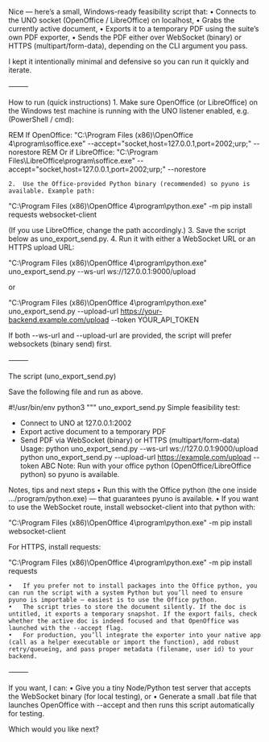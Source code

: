 Nice — here’s a small, Windows-ready feasibility script that:
	•	Connects to the UNO socket (OpenOffice / LibreOffice) on localhost,
	•	Grabs the currently active document,
	•	Exports it to a temporary PDF using the suite’s own PDF exporter,
	•	Sends the PDF either over WebSocket (binary) or HTTPS (multipart/form-data), depending on the CLI argument you pass.

I kept it intentionally minimal and defensive so you can run it quickly and iterate.

⸻

How to run (quick instructions)
	1.	Make sure OpenOffice (or LibreOffice) on the Windows test machine is running with the UNO listener enabled, e.g. (PowerShell / cmd):

REM If OpenOffice:
"C:\Program Files (x86)\OpenOffice 4\program\soffice.exe" --accept="socket,host=127.0.0.1,port=2002;urp;" --norestore
REM Or if LibreOffice:
"C:\Program Files\LibreOffice\program\soffice.exe" --accept="socket,host=127.0.0.1,port=2002;urp;" --norestore

	2.	Use the Office-provided Python binary (recommended) so pyuno is available. Example path:

"C:\Program Files (x86)\OpenOffice 4\program\python.exe" -m pip install requests websocket-client

(If you use LibreOffice, change the path accordingly.)
	3.	Save the script below as uno_export_send.py.
	4.	Run it with either a WebSocket URL or an HTTPS upload URL:

"C:\Program Files (x86)\OpenOffice 4\program\python.exe" uno_export_send.py --ws-url ws://127.0.0.1:9000/upload

or

"C:\Program Files (x86)\OpenOffice 4\program\python.exe" uno_export_send.py --upload-url https://your-backend.example.com/upload --token YOUR_API_TOKEN

If both --ws-url and --upload-url are provided, the script will prefer websockets (binary send) first.

⸻

The script (uno_export_send.py)

Save the following file and run as above.

#!/usr/bin/env python3
"""
uno_export_send.py
Simple feasibility test:
 - Connect to UNO at 127.0.0.1:2002
 - Export active document to a temporary PDF
 - Send PDF via WebSocket (binary) or HTTPS (multipart/form-data)
Usage:
  python uno_export_send.py --ws-url ws://127.0.0.1:9000/upload
  python uno_export_send.py --upload-url https://example.com/upload --token ABC
Note: Run with your office python (OpenOffice/LibreOffice python) so pyuno is available.

Notes, tips and next steps
	•	Run this with the Office python (the one inside .../program/python.exe) — that guarantees pyuno is available.
	•	If you want to use the WebSocket route, install websocket-client into that python with:

"C:\Program Files (x86)\OpenOffice 4\program\python.exe" -m pip install websocket-client

For HTTPS, install requests:

"C:\Program Files (x86)\OpenOffice 4\program\python.exe" -m pip install requests


	•	If you prefer not to install packages into the Office python, you can run the script with a system Python but you’ll need to ensure pyuno is importable — easiest is to use the Office python.
	•	The script tries to store the document silently. If the doc is untitled, it exports a temporary snapshot. If the export fails, check whether the active doc is indeed focused and that OpenOffice was launched with the --accept flag.
	•	For production, you’ll integrate the exporter into your native app (call as a helper executable or import the function), add robust retry/queueing, and pass proper metadata (filename, user id) to your backend.

⸻

If you want, I can:
	•	Give you a tiny Node/Python test server that accepts the WebSocket binary (for local testing), or
	•	Generate a small .bat file that launches OpenOffice with --accept and then runs this script automatically for testing.

Which would you like next?
